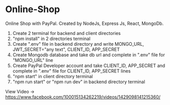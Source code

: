 # Online-Shop
Online Shop with PayPal. Created by NodeJs, Express Js, React, MongoDb.
1. Create 2 terminal for backend and client directories
2. "npm install" in 2 directories terminal
3. Create ".env" file in backend directory and write MONGO_URL, JWT_SECRET="any text", CLIENT_ID, APP_SECRET
4. Create Mongodb database and take db url and complete in ".env" file for "MONGO_URL" line
5. Create PayPal Developer account and take CLIENT_ID, APP_SECRET and complete in ".env" file for CLIENT_ID, APP_SECRET lines
6. "npm start" in client directory terminal
7. "npm run start" or "npm run dev" in backend directory terminal

View Video -> https://www.facebook.com/100015134262219/videos/1429098141215360/
